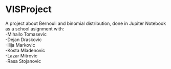 # VISProject
A project about Bernouli and binomial distribution, done in Jupiter Notebook as a school asignment with:<br />
  -Mihailo Tomasevic<br />
  -Dejan Draskovic<br />
  -Ilija Markovic<br />
  -Kosta Mladenovic<br />
  -Lazar Mitrovic<br />
  -Rasa Stojanovic<br />
